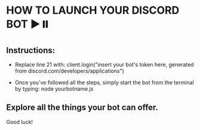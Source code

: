 # HOW TO LAUNCH YOUR DISCORD BOT ▶️⏸️

## Instructions:

* Replace line 21 with:
client.login("insert your bot's token here, generated from discord.com/developers/applications")

* Once you’ve followed all the steps, simply start the bot from the terminal by typing:
node yourbotname.js
                                                                                                                                                                                                                                                                                 
                                                                                                                                                                                                                                                                            
                                                                                                                                                                                                                                                                             
                                                                                                                                                                                                                                                                             
                                                                                                                                                                                                                                                                               
## Explore all the things your bot can offer.

Good luck!
